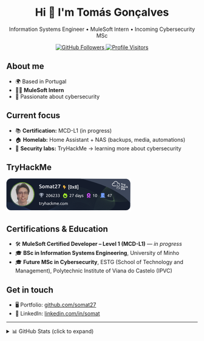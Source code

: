 <h1 align="center">Hi 👋 I'm Tomás Gonçalves</h1>
<p align="center">
  Information Systems Engineer • MuleSoft Intern • Incoming Cybersecurity MSc
</p>

<p align="center">
  <!-- Followers -->
  <a href="https://github.com/somat27">
    <img src="https://img.shields.io/github/followers/somat27?logo=github&style=for-the-badge&color=a855f7&label=Followers" alt="GitHub Followers"/>
  </a>
  <!-- Visitors -->
  <a href="https://visitor-badge.laobi.icu/badge?page_id=somat27.somat27">
    <img src="https://visitor-badge.laobi.icu/badge?page_id=somat27.somat27" alt="Profile Visitors"/>
  </a>
</p>

## About me

- 🌍 Based in Portugal  
- 🧑‍💻 **MuleSoft Intern**  
- 🔐 Passionate about cybersecurity

## Current focus

- 📚 **Certification:** MCD-L1 (in progress)  
- 🏠 **Homelab:** Home Assistant + NAS (backups, media, automations)  
- 🔐 **Security labs:** TryHackMe -> learning more about cybersecurity

## TryHackMe

[![TryHackMe](thm_badge.png)](https://tryhackme.com/p/Somat27)

## Certifications & Education
- 🛠️ **MuleSoft Certified Developer – Level 1 (MCD-L1)** — *in progress*  
- 🎓 **BSc in Information Systems Engineering**, University of Minho  
- 🎓 **Future MSc in Cybersecurity**, ESTG (School of Technology and Management), Polytechnic Institute of Viana do Castelo (IPVC)

## Get in touch

- 🖥️ Portfolio: <a href="https://github.com/somat27">github.com/somat27</a>  
- 💼 LinkedIn: <a href="https://www.linkedin.com/in/somat/">linkedin.com/in/somat</a>

---

<details>
  <summary>📊 GitHub Stats (click to expand)</summary>
  <br/>
  <div align="center" style="display:flex;justify-content:center;flex-wrap:wrap;gap:0;">
    <picture>
      <source
        srcset="https://github-readme-stats.vercel.app/api?username=somat27&show_icons=true&rank_icon=github&hide_title=true&hide_border=true&theme=tokyonight"
        media="(prefers-color-scheme: dark)"
      />
      <img
        src="https://github-readme-stats.vercel.app/api?username=somat27&show_icons=true&rank_icon=github&hide_title=true&hide_border=true"
        alt="GitHub Stats"
        style="display:block;margin:0;"
      />
    </picture>
    <picture>
      <source
        srcset="https://github-readme-stats.vercel.app/api/top-langs/?username=somat27&layout=compact&hide_border=true&theme=tokyonight"
        media="(prefers-color-scheme: dark)"
      />
      <img
        src="https://github-readme-stats.vercel.app/api/top-langs/?username=somat27&layout=compact&hide_border=true"
        alt="Top Languages"
        style="display:block;margin:0;"
      />
    </picture>
  </div>
  <div align="center" style="margin-top:0;">
    <picture>
      <source
        srcset="https://streak-stats.demolab.com?user=somat27&hide_border=true&theme=tokyonight"
        media="(prefers-color-scheme: dark)"
      />
      <img
        src="https://streak-stats.demolab.com?user=somat27&hide_border=true"
        alt="GitHub Streak"
        style="display:block;margin:0;"
      />
    </picture>
  </div>
</details>
